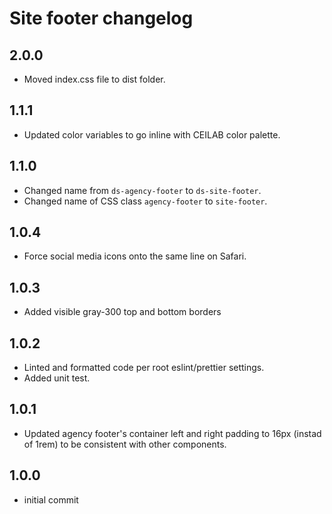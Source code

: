 # Site footer changelog

## 2.0.0
* Moved index.css file to dist folder.

## 1.1.1
* Updated color variables to go inline with CEILAB color palette. 

## 1.1.0
* Changed name from `ds-agency-footer` to `ds-site-footer`.
* Changed name of CSS class `agency-footer` to `site-footer`.

## 1.0.4
* Force social media icons onto the same line on Safari. 

## 1.0.3
* Added visible gray-300 top and bottom borders 

## 1.0.2
* Linted and formatted code per root eslint/prettier settings.
* Added unit test.

## 1.0.1
* Updated agency footer's container left and right padding to 16px (instad of 1rem) to be consistent with other components.

## 1.0.0
* initial commit
